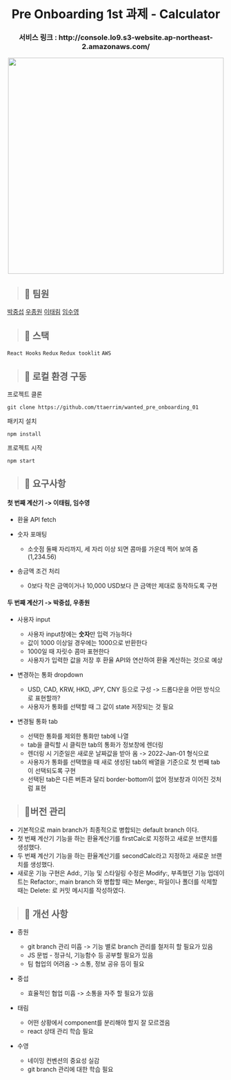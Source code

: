 <h1 align="center"> Pre Onboarding 1st 과제 - Calculator </h1>

<h3 align="center"> 서비스 링크 : http://console.lo9.s3-website.ap-northeast-2.amazonaws.com/</h3>

<p align="center"><img width="500px" src="https://user-images.githubusercontent.com/43867711/151024262-9b25a17e-b619-49f1-91e4-53157dcf49ec.gif"></p>

> ## 📍 팀원

[박중섭](https://github.com/crucial-sub) [우종원](https://github.com/Ubermensch0608) [이태림](https://github.com/ttaerrim) [임수영](https://github.com/penguin311)

> ## 📍 스택
`React Hooks` `Redux` `Redux tooklit` `AWS`

> ## 📍 로컬 환경 구동

프로젝트 클론

```
git clone https://github.com/ttaerrim/wanted_pre_onboarding_01
```

패키지 설치

```
npm install
```

프로젝트 시작

```
npm start
```

> ## 📍 요구사항

#### 첫 번째 계산기 -> 이태림, 임수영

- 환율 API fetch

- 숫자 포매팅

  - 소숫점 둘째 자리까지, 세 자리 이상 되면 콤마를 가운데 찍어 보여 줌 (1,234.56)

- 송금액 조건 처리
  - 0보다 작은 금액이거나 10,000 USD보다 큰 금액만 제대로 동작하도록 구현

#### 두 번째 계산기 -> 박중섭, 우종원

- 사용자 input

  - 사용자 input창에는 **숫자**만 입력 가능하다
  - 값이 1000 이상일 경우에는 1000으로 반환한다
  - 1000일 때 자릿수 콤마 표현한다
  - 사용자가 입력한 값을 저장 후 환율 API와 연산하여 환율 계산하는 것으로 예상

- 변경하는 통화 dropdown

  - USD, CAD, KRW, HKD, JPY, CNY 등으로 구성 -> 드롭다운을 어떤 방식으로 표현할까?
  - 사용자가 통화를 선택할 때 그 값이 state 저장되는 것 필요

- 변경될 통화 tab
  - 선택한 통화를 제외한 통화만 tab에 나열
  - tab을 클릭할 시 클릭한 tab의 통화가 정보창에 렌더링
  - 렌더링 시 기준일은 새로운 날짜값을 받아 옴 -> 2022-Jan-01 형식으로
  - 사용자가 통화를 선택했을 때 새로 생성된 tab의 배열을 기준으로 첫 번째 tab이 선택되도록 구현
  - 선택된 tab은 다른 버튼과 달리 border-bottom이 없어 정보창과 이어진 것처럼 표현

> ## 📍버전 관리

- 기본적으로 main branch가 최종적으로 병합되는 default branch 이다.
- 첫 번째 계산기 기능을 하는 환율계산기를 firstCalc로 지정하고 새로운 브랜치를 생성했다.
- 두 번째 계산기 기능을 하는 환율계산기를 secondCalc라고 지정하고 새로운 브랜치를 생성했다.
- 새로운 기능 구현은 Add:, 기능 및 스타일링 수정은 Modify:, 부족했던 기능 업데이트는 Refactor:, main branch 와 병합할 때는 Merge:, 파일이나 폴더를 삭제할 때는 Delete: 로 커밋 메시지를 작성하였다.<br/>

> ## 📍 개선 사항

- 종원

  - git branch 관리 미흡 -> 기능 별로 branch 관리를 철저히 할 필요가 있음
  - JS 문법 - 정규식, 기능함수 등 공부할 필요가 있음
  - 팀 협업의 어려움 -> 소통, 정보 공유 등이 필요

- 중섭

  - 효율적인 협업 미흡 -> 소통을 자주 할 필요가 있음

- 태림

  - 어떤 상황에서 component를 분리해야 할지 잘 모르겠음
  - react 상태 관리 학습 필요

- 수영
  - 네이밍 컨벤션의 중요성 실감
  - git branch 관리에 대한 학습 필요
